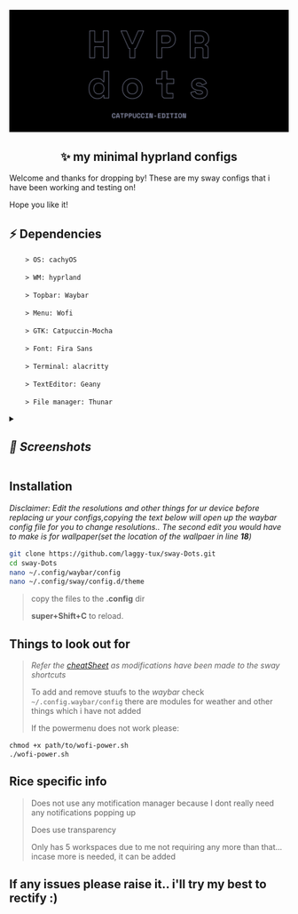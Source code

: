 <p align="center">
    <img width="750" src="https://github.com/laggy-tux/hypr-catppuccin/blob/main/readme-files/main-image.png" 
</p>   

<h2 align="center">✨ my minimal hyprland configs</h1>
  
Welcome and thanks for dropping by! These are my sway configs that i have been working and testing on!

Hope you like it! 


## ⚡ Dependencies

```
    > OS: cachyOS
 
    > WM: hyprland
    
    > Topbar: Waybar
    
    > Menu: Wofi

    > GTK: Catpuccin-Mocha

    > Font: Fira Sans

    > Terminal: alacritty

    > TextEditor: Geany

    > File manager: Thunar
```

<details>
<summary><i>
<h2>📸 Screenshots</h2>
</i></summary>


**Desktop:**

![ricess](https://github.com/laggy-tux/sway-Dots/assets/85402808/1d9641cd-68e7-4dce-8f9f-287dbc231a81)

**Transparency:**

![transparency](https://github.com/laggy-tux/sway-Dots/assets/85402808/413164ad-6c5d-404d-beb5-a255b842838d)

**Launcher:**

![menu](https://github.com/laggy-tux/sway-Dots/assets/85402808/ab85ca5e-742d-4ed9-aa13-71d34789ae8f)

**PowerMenu:**

![wewe](https://github.com/laggy-tux/sway-Dots/assets/85402808/69d9986f-553d-44db-b278-279c77b6b354)

</details>

## Installation

*Disclaimer: Edit the resolutions and other things for ur device before replacing ur your configs,copying the text below will open up the waybar config file for you to change resolutions.. The second edit you would have to make is for wallpaper(set the location of the wallpaer in line **18**)*

```bash
git clone https://github.com/laggy-tux/sway-Dots.git
cd sway-Dots
nano ~/.config/waybar/config
nano ~/.config/sway/config.d/theme
```
> copy the files to the **.config** dir
> 
> **super+Shift+C** to reload.

##

## Things to look out for

> *Refer the [cheatSheet](https://github.com/laggy-tux/sway-Dots/blob/main/cheatsheet) as modifications have been made to the sway shortcuts*
>
> To add and remove stuufs to the *waybar* check ```~/.config.waybar/config``` there are modules for weather and other things which i have not added
>
> If the powermenu does not work please:
 ```
chmod +x path/to/wofi-power.sh
./wofi-power.sh
```

##

## Rice specific info

> Does not use any motification manager because I dont really need any notifications popping up
>
> Does use transparency
>
> Only has 5 workspaces due to me not requiring any more than that... incase more is needed, it can be added

##

<h2>If any issues please raise it.. i'll try my best to rectify :)</h2>


